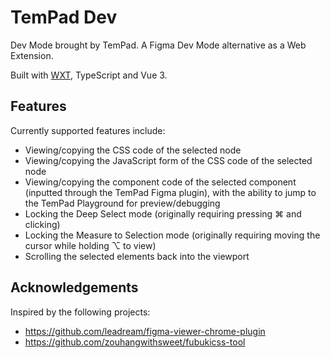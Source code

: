 # TemPad Dev

Dev Mode brought by TemPad. A Figma Dev Mode alternative as a Web Extension.

Built with [WXT](https://wxt.dev/), TypeScript and Vue 3.

## Features

Currently supported features include:

- Viewing/copying the CSS code of the selected node
- Viewing/copying the JavaScript form of the CSS code of the selected node
- Viewing/copying the component code of the selected component (inputted through the TemPad Figma plugin), with the ability to jump to the TemPad Playground for preview/debugging
- Locking the Deep Select mode (originally requiring pressing ⌘ and clicking)
- Locking the Measure to Selection mode (originally requiring moving the cursor while holding ⌥ to view)
- Scrolling the selected elements back into the viewport

## Acknowledgements

Inspired by the following projects:

- https://github.com/leadream/figma-viewer-chrome-plugin
- https://github.com/zouhangwithsweet/fubukicss-tool
